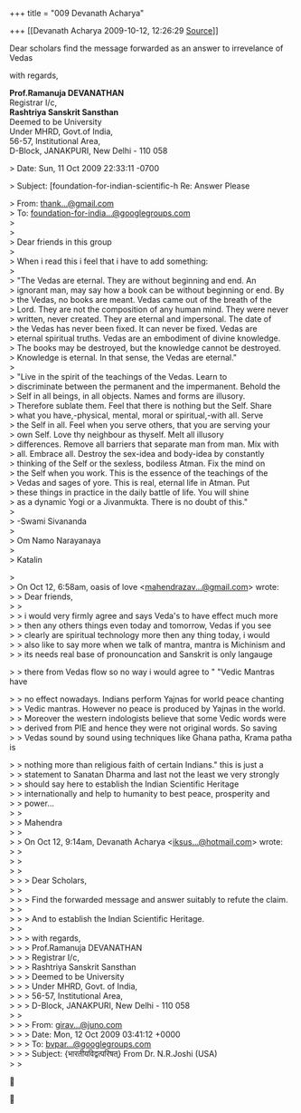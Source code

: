 +++
title = "009 Devanath Acharya"

+++
[[Devanath Acharya	2009-10-12, 12:26:29 [Source](https://groups.google.com/g/bvparishat/c/7ZX0j7IL3gM)]]



Dear scholars find the message forwarded as an answer to irrevelance of Vedas

  
with regards,  
  
**Prof.Ramanuja DEVANATHAN**  
Registrar I/c,  
**Rashtriya Sanskrit Sansthan**  
Deemed to be University  
Under MHRD, Govt.of India,  
56-57, Institutional Area,  
D-Block, JANAKPURI, New Delhi - 110 058  
  
  
  
  
  

\> Date: Sun, 11 Oct 2009 22:33:11 -0700

  
\> Subject: \[foundation-for-indian-scientific-h Re: Answer Please  

\> From: [thank...@gmail.com]()  
\> To: [foundation-for-india...@googlegroups.com]()  
\>  
\>  
\> Dear friends in this group  
\>  
\> When i read this i feel that i have to add something:  
\>  
\> "The Vedas are eternal. They are without beginning and end. An  
\> ignorant man, may say how a book can be without beginning or end. By  
\> the Vedas, no books are meant. Vedas came out of the breath of the  
\> Lord. They are not the composition of any human mind. They were never  
\> written, never created. They are eternal and impersonal. The date of  
\> the Vedas has never been fixed. It can never be fixed. Vedas are  
\> eternal spiritual truths. Vedas are an embodiment of divine knowledge.  
\> The books may be destroyed, but the knowledge cannot be destroyed.  
\> Knowledge is eternal. In that sense, the Vedas are eternal."  
\>  
\> "Live in the spirit of the teachings of the Vedas. Learn to  
\> discriminate between the permanent and the impermanent. Behold the  
\> Self in all beings, in all objects. Names and forms are illusory.  
\> Therefore sublate them. Feel that there is nothing but the Self. Share  
\> what you have,-physical, mental, moral or spiritual,-with all. Serve  
\> the Self in all. Feel when you serve others, that you are serving your  
\> own Self. Love thy neighbour as thyself. Melt all illusory  
\> differences. Remove all barriers that separate man from man. Mix with  
\> all. Embrace all. Destroy the sex-idea and body-idea by constantly  
\> thinking of the Self or the sexless, bodiless Atman. Fix the mind on  
\> the Self when you work. This is the essence of the teachings of the  
\> Vedas and sages of yore. This is real, eternal life in Atman. Put  
\> these things in practice in the daily battle of life. You will shine  
\> as a dynamic Yogi or a Jivanmukta. There is no doubt of this."  
\>  
\> -Swami Sivananda  
\>  
\> Om Namo Narayanaya  
\>  
\> Katalin

  
\>  
\> On Oct 12, 6:58am, oasis of love \<[mahendrazav...@gmail.com]()\> wrote:  
\> \> Dear friends,  
\> \>  
\> \> i would very firmly agree and says Veda's to have effect much more  
\> \> then any others things even today and tomorrow, Vedas if you see  
\> \> clearly are spiritual technology more then any thing today, i would  
\> \> also like to say more when we talk of mantra, mantra is Michinism and  
\> \> its needs real base of pronouncation and Sanskrit is only langauge  

\> \> there from Vedas flow so no way i would agree to " "Vedic Mantras have

  
\> \> no effect nowadays. Indians perform Yajnas for world peace chanting  
\> \> Vedic mantras. However no peace is produced by Yajnas in the world.  
\> \> Moreover the western indologists believe that some Vedic words were  
\> \> derived from PIE and hence they were not original words. So saving  
\> \> Vedas sound by sound using techniques like Ghana patha, Krama patha is  

\> \> nothing more than religious faith of certain Indians." this is just a  
\> \> statement to Sanatan Dharma and last not the least we very strongly  
\> \> should say here to establish the Indian Scientific Heritage  
\> \> internationally and help to humanity to best peace, prosperity and  
\> \> power...  
\> \>  
\> \> Mahendra  
\> \>  
\> \> On Oct 12, 9:14am, Devanath Acharya \<[iksus...@hotmail.com]()\> wrote:  
\> \>  
\> \>  
\> \>  
\> \> \> Dear Scholars,  
\> \>  
\> \> \> Find the forwarded message and answer suitably to refute the claim.  
\> \>  
\> \> \> And to establish the Indian Scientific Heritage.  
\> \>  
\> \> \> with regards,  
\> \> \> Prof.Ramanuja DEVANATHAN  
\> \> \> Registrar I/c,  
\> \> \> Rashtriya Sanskrit Sansthan  
\> \> \> Deemed to be University  
\> \> \> Under MHRD, Govt. of India,  
\> \> \> 56-57, Institutional Area,  
\> \> \> D-Block, JANAKPURI, New Delhi - 110 058  
\> \>  
\> \> \> From: [girav...@juno.com]()  
\> \> \> Date: Mon, 12 Oct 2009 03:41:12 +0000  
\> \> \> To: [bvpar...@googlegroups.com]()  
\> \> \> Subject: {भारतीयविद्वत्परिषत्} From Dr. N.R.Joshi (USA)  
\> \>  





